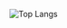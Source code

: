 ![Top Langs](https://github-readme-stats.vercel.app/api/top-langs/?username=fhrk-78&langs_count=18&layout=compact&theme=transparent)
